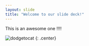 ```yaml
---
layout: slide
title: "Welcome to our slide deck!"
---
```


This is an awesome one !!!!

![dodgetocat](https://octodex.github.com/images/dodgetocat_v2.png)
{: .center}
